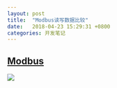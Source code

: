 ```yaml
---
layout: post
title:  "Modbus读写数据比较"
date:   2018-04-23 15:29:31 +0800
categories: 开发笔记
---
```


## [Modbus](https://en.wikipedia.org/wiki/Modbus)

![](http://yuqiangcoder.com/assets/postImages/ios/201804/Modbus读写示意图.svg)

[jekyll-docs]: https://jekyllrb.com/docs/home
[jekyll-gh]:   https://github.com/jekyll/jekyll
[jekyll-talk]: https://talk.jekyllrb.com/

